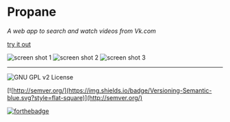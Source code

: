 Propane
=====

*A web app to search and watch videos from Vk.com*

[try it out](https://rawgit.com/Porco-Rosso/Propane/master/index.html)

![screen shot 1](https://cloud.githubusercontent.com/assets/7024527/19611901/24af617a-97e4-11e6-80a3-2bf1abf0c25c.png)
![screen shot 2](https://cloud.githubusercontent.com/assets/7024527/19611900/24af59f0-97e4-11e6-8492-1e53e70514b1.png)
![screen shot 3](https://cloud.githubusercontent.com/assets/7024527/19611902/24af9dfc-97e4-11e6-801c-d240b51a9215.png)

---
![GNU GPL v2 License](https://img.shields.io/badge/license-GNU%20GPL%20v2-brightgreen.svg?style=flat-square)

[![http://semver.org/](https://img.shields.io/badge/Versioning-Semantic-blue.svg?style=flat-square)](http://semver.org/)

 [![forthebadge](http://forthebadge.com/images/badges/built-with-love.svg)](http://forthebadge.com)



